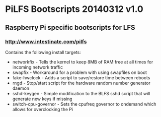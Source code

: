 # PiLFS Bootscripts 20140312 v1.0
## Raspberry Pi specific bootscripts for LFS
### http://www.intestinate.com/pilfs

Contains the following install targets:
* networkfix          - Tells the kernel to keep 8MB of RAM free at all times for incoming network traffic
* swapfix             - Workaround for a problem with using swapfiles on boot
* fake-hwclock        - Adds a script to save/restore time between reboots
* rngd                - Stop/start script for the hardware random number generator daemon
* sshd-keygen         - Simple modification to the BLFS sshd script that will generate new keys if missing
* switch-cpu-governor - Sets the cpufreq governor to ondemand which allows for overclocking the Pi
